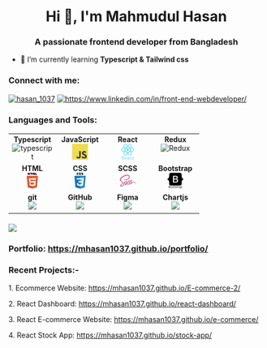 <h1 align="center">Hi 👋, I'm Mahmudul Hasan</h1>
<h3 align="center">A passionate frontend developer from Bangladesh</h3>

- 🌱 I’m currently learning **Typescript & Tailwind css**

<h3 align="left">Connect with me:</h3>
<p align="left">
<a href="https://twitter.com/hasan_1037" target="blank"><img align="center" src="https://raw.githubusercontent.com/rahuldkjain/github-profile-readme-generator/master/src/images/icons/Social/twitter.svg" alt="hasan_1037" height="30" width="40" /></a>
<a href="https://www.linkedin.com/in/front-end-webdeveloper/" target="blank"><img align="center" src="https://raw.githubusercontent.com/rahuldkjain/github-profile-readme-generator/master/src/images/icons/Social/linked-in-alt.svg" alt="https://www.linkedin.com/in/front-end-webdeveloper/" height="30" width="40" /></a>
</p>

<h3 align="left">Languages and Tools:</h3>




<table width="320px" style="margin: 10px 0">
    <tbody>
        <tr valign="top">
            <td width="80px" align="center">
            <span><strong>Typescript</strong></span><br>
            <img height="32px" src="https://upload.wikimedia.org/wikipedia/commons/thumb/4/4c/Typescript_logo_2020.svg/1200px-Typescript_logo_2020.svg.png" alt="typescript">
            </td>
            <td width="80px" align="center">
            <span><strong>JavaScript</strong></span><br>
            <img height="32" src="https://raw.githubusercontent.com/devicons/devicon/master/icons/javascript/javascript-original.svg" alt="JavaScript">
            </td>
            <td width="80px" align="center">
            <span><strong>React</strong></span><br>
            <img height="32" src="https://raw.githubusercontent.com/devicons/devicon/master/icons/react/react-original-wordmark.svg" alt="React">
            </td>
            <td width="80px" align="center">
            <span><strong>Redux</strong></span><br>
            <img height="32px" src="https://raw.githubusercontent.com/reduxjs/redux/master/logo/logo.png" alt="Redux">
            </td>
        </tr>
        <tr valign="top">
            <td width="80px" align="center">
            <span><strong>HTML</strong></span><br>
            <img height="32px" src="https://raw.githubusercontent.com/devicons/devicon/master/icons/html5/html5-original-wordmark.svg" alt="HTML">
            </td>
            <td width="80px" align="center">
              <span><strong>CSS</strong></span><br>
              <img height="32px" src="https://raw.githubusercontent.com/devicons/devicon/master/icons/css3/css3-original-wordmark.svg" alt="CSS">
            </td>
            <td width="80px" align="center">
              <span><strong>SCSS</strong></span><br>
              <img height="32px" src="https://raw.githubusercontent.com/devicons/devicon/master/icons/sass/sass-original.svg" alt="SCSS">
            </td>
            <td width="80px" align="center">
              <span><strong>Bootstrap</strong></span><br>
              <img height="32px" src="https://raw.githubusercontent.com/devicons/devicon/master/icons/bootstrap/bootstrap-plain-wordmark.svg" alt="Bootstrap">
            </td>
        </tr>
       <tr valign="top"> 
            <td width="80px" align="center">
            <span><strong>git</strong></span><br>
            <img height="32px" src="https://cdn.jsdelivr.net/gh/devicons/devicon/icons/git/git-plain.svg">
            </td>
            <td width="80px" align="center">
            <span><strong>GitHub</strong></span><br>
            <img height="32px" src="https://cdn.jsdelivr.net/gh/devicons/devicon/icons/github/github-original.svg">
            <td width="80px" align="center">
            <span><strong>Figma</strong></span><br>
            <img height="32px" src="https://www.vectorlogo.zone/logos/figma/figma-icon.svg">
            </td>
            <td width="80px" align="center">
            <span><strong>Chartjs</strong></span><br>
            <img height="32px" src="https://www.chartjs.org/media/logo-title.svg">
            </td>
        </tr>
    </tbody>
</table>


<img style="margin: 10px 0" src="https://github-readme-stats-sigma-five.vercel.app/api/top-langs?username=mHasan1037&layout=compact"/>

<h3 style="margin: 10px 0">Portfolio: <a href="https://mhasan1037.github.io/portfolio/">https://mhasan1037.github.io/portfolio/</a></h3>


<h3>Recent Projects:-</h3>
<p>1. Ecommerce Website: <a href="https://mhasan1037.github.io/E-commerce-2/">https://mhasan1037.github.io/E-commerce-2/</a></p>
<p>2. React Dashboard: <a href="https://mhasan1037.github.io/react-dashboard/">https://mhasan1037.github.io/react-dashboard/</a></p>
<p>3. React E-commerce Website: <a href="https://mhasan1037.github.io/e-commerce/">https://mhasan1037.github.io/e-commerce/</a></p>
<p>4. React Stock App: <a href="https://mhasan1037.github.io/stock-app/">https://mhasan1037.github.io/stock-app/</a></p>

<!---
mHasan1037/mHasan1037 is a ✨ special ✨ repository because its `README.md` (this file) appears on your GitHub profile.
You can click the Preview link to take a look at your changes.
--->
